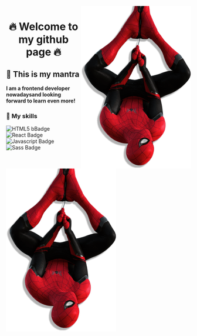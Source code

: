 <img align="right" width="300px" src="./img/miranha.png">

<img align="left" width="300px" src="./img/miranha.png">

<h1 style="text-align:center; font-weight:bold">🔥 Welcome to my github page 🔥</div>

## 🎉 This is my **mantra**
**I am a frontend developer nowadaysand looking forward to learn even more!**

### 🚀 **My skills**
![HTML5 bBadge](https://img.shields.io/badge/HTML5-E34F26?style=for-the-badge&logo=html5&logoColor=white
)
![React Badge](https://img.shields.io/badge/React-20232A?style=for-the-badge&logo=react&logoColor=61DAFB
)
![Javascript Badge](https://img.shields.io/badge/JavaScript-F7DF1E?style=for-the-badge&logo=javascript&logoColor=black
)
![Sass Badge](https://img.shields.io/badge/Sass-CC6699?style=for-the-badge&logo=sass&logoColor=white
)










